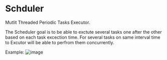 # Schduler

Mutlit Threaded Periodic Tasks Executor.

The Scheduler goal is to be able to exctute several tasks 
one after the other based on each task excection time.
For several tasks on same interval time to Excutor will be able
to perfrom them concurrently.


Example:
![image](https://github.com/orkopelman/MT-Periodic-Task-Scheduler/assets/61802394/695ba15b-f96d-45fe-b0d1-ca781254bfda)

